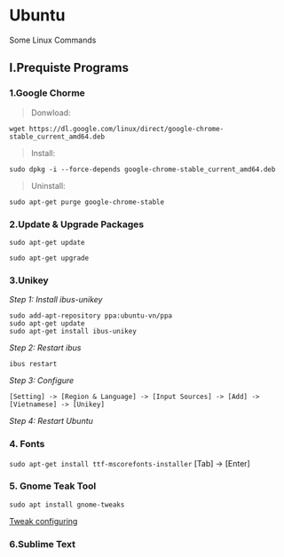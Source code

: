 # Ubuntu
Some Linux Commands

## I.Prequiste Programs
### 1.Google Chorme

>Donwload:

`wget https://dl.google.com/linux/direct/google-chrome-stable_current_amd64.deb`
 
>Install:
 
`sudo dpkg -i --force-depends google-chrome-stable_current_amd64.deb`

>Uninstall:

`sudo apt-get purge google-chrome-stable`

### 2.Update & Upgrade Packages

`sudo apt-get update`

`sudo apt-get upgrade`

### 3.Unikey
*Step 1: Install ibus-unikey*

```
sudo add-apt-repository ppa:ubuntu-vn/ppa
sudo apt-get update
sudo apt-get install ibus-unikey
```
*Step 2: Restart ibus*

`ibus restart`

*Step 3: Configure*

`[Setting] -> [Region & Language] -> [Input Sources] -> [Add] -> [Vietnamese] -> [Unikey]`

*Step 4: Restart Ubuntu*

### 4. Fonts

`sudo apt-get install ttf-mscorefonts-installer`
[Tab] -> [Enter]

### 5. Gnome Teak Tool

`sudo apt install gnome-tweaks`

[Tweak configuring](https://itsfoss.com/gnome-tweak-tool/)

### 6.Sublime Text

